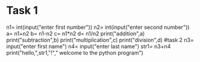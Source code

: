 # Task 1
n1= int(input("enter first number"))
n2= int(input("enter second number"))
a= n1+n2
b= n1-n2
c= n1*n2
d= n1/n2
print("addition",a)
print("subtraction",b)
print("multiplication",c)
print("division",d)
#task 2
n3= input("enter first name")
n4= input("enter last name")
str1= n3+n4
print("hello,",str1,"!"," welcome to the python program")
